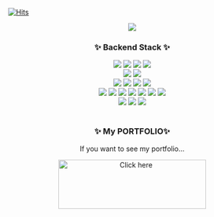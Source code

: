 [![Hits](https://hits.seeyoufarm.com/api/count/incr/badge.svg?url=https%3A%2F%2Fgithub.com%2FShin-seung-hyun&count_bg=%2386E759&title_bg=%230879F1&icon=angellist.svg&icon_color=%23E7E7E7&title=welcome&edge_flat=false)](https://hits.seeyoufarm.com)

<div align="center">
    <img src="https://capsule-render.vercel.app/api?type=waving&color=auto&height=300&section=header&text=Welcome&fontSize=90&animation=fadeIn&fontAlignY=38&desc=Seunghyun's%20GitHub%20Profile&descAlignY=51&descAlign=62"/>
</div>
<div align=center>
	<h3> ✨ Backend Stack ✨</h3>
</div>

<div align=center>
  <img src="https://img.shields.io/badge/Java-0B4EA2?style=flat&logo=openjdk&logoColor=white"/>
  <img src="https://img.shields.io/badge/Spring Boot-6DB33F?style=flat&logo=Spring Boot&logoColor=white"/>
  <img src="https://img.shields.io/badge/Spring JPA-6DB33F?style=flat&logo=Spring&logoColor=white"/>
  <img src="https://img.shields.io/badge/Gradle-02303A?style=flat&logo=Gradle&logoColor=white">
  
  </br>
  <img src="https://img.shields.io/badge/MySQL-4479A1?style=flat&logo=MySQL&logoColor=white"/>
  <img src="https://img.shields.io/badge/PostgreSQL-4169E1?style=flat&logo=PostgreSQL&logoColor=white"/>

  </br>
  <img src="https://img.shields.io/badge/Amazon AWS-232F3E?style=flat&logo=Amazon AWS&logoColor=white">
  <img src="https://img.shields.io/badge/Amazon EC2-FF9900?style=flat&logo=Amazon EC2&logoColor=white">
  <img src="https://img.shields.io/badge/Amazon RDS-3e47c4?style=flat&logo=Amazon RDS&logoColor=white">
  <img src="https://img.shields.io/badge/Amazon S3-569A31?style=flat&logo=Amazon S3&logoColor=white">

  </br>
  <img src="https://img.shields.io/badge/Docker-2496ED?style=flat&logo=Docker&logoColor=white">
  <img src="https://img.shields.io/badge/Portainer-13BEF9?style=flat&logo=Portainer&logoColor=white">
  <img src="https://img.shields.io/badge/Apache Kafka-231F20?style=flat&logo=apachekafka&logoColor=white">
  <img src="https://img.shields.io/badge/Elasticsearch-005571?style=flat&logo=elasticsearch&logoColor=white">
  <img src="https://img.shields.io/badge/Logstash-005571?style=flat&logo=logstash&logoColor=white">
  <img src="https://img.shields.io/badge/Kibana-005571?style=flat&logo=kibana&logoColor=white">
  <img src="https://img.shields.io/badge/Grafana-F46800?style=flat&logo=grafana&logoColor=white">

  </br>
  <img src="https://img.shields.io/badge/Git-F05032?style=flat&logo=Git&logoColor=white"/>
  <img src="https://img.shields.io/badge/GitHub-181717?style=flat&logo=GitHub&logoColor=white"/> 
  <img src="https://img.shields.io/badge/Slack-4A154B?style=flat-square&logo=slack&logoColor=white">
</div>

<br>

<div align=center>
	<h3> ✨ My PORTFOLIO✨  </h3>
	<p> If you want to see my portfolio... </p>
	<a href="https://invited-lily-dff.notion.site/PORTFOLIO-b7a1cba81d0c4a6fa7244bfdcf175e72?pvs=4" target="_blank">
		<img src="http://github.com/Shin-seung-hyun/Shin-seung-hyun/assets/59863297/cbad97dd-d3a9-4ecc-9b5a-1e80968c22bd" width="300" height ="100" alt="Click here"/>
	</a>
</div>

<br>

<!-- 
<div align=center>
	<h3> 🔥 Status🔥 </h3>
	<img src="https://github-readme-stats-git-masterrstaa-rickstaa.vercel.app/api?username=Shin-seung-hyun&show_icons=true&theme=algolia"/>
</div> -->

